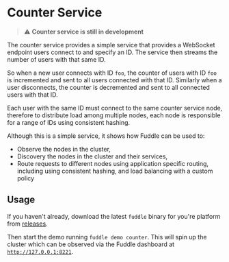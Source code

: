 # Counter Service

> :warning: **Counter service is still in development**

The counter service provides a simple service that provides a WebSocket endpoint
users connect to and specify an ID. The service then streams the number of users
with that same ID.

So when a new user connects with ID `foo`, the counter of users with ID `foo` is
incremented and sent to all users connected with that ID. Similarly when a user
disconnects, the counter is decremented and sent to all connected users with
that ID.

Each user with the same ID must connect to the same counter service node,
therefore to distribute load among multiple nodes, each node is responsible for
a range of IDs using consistent hashing.

Although this is a simple service, it shows how Fuddle can be used to:
* Observe the nodes in the cluster,
* Discovery the nodes in the cluster and their services,
* Route requests to different nodes using application specific routing,
including using consistent hashing, and load balancing with a custom policy

## Usage

If you haven't already, download the latest `fuddle` binary for you're platform
from [releases](https://github.com/andydunstall/fuddle/releases).

Then start the demo running `fuddle demo counter`. This will spin up the cluster
which can be observed via the Fuddle dashboard at
[`http://127.0.0.1:8221`](http://127.0.0.1:8221).
